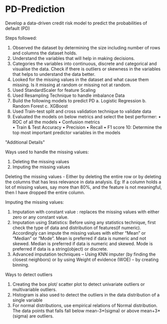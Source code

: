# PD-Prediction
Develop a data-driven credit risk model to predict the probabilities of default (PD) 

Steps followed:
1.	Observed the dataset by determining the size including number of rows and columns the dataset holds.
2.	Understand the variables that will help in making decisions.
3.	Categories the variables into continuous, discrete and categorical and visualise the data. Check if there is outliers or skewness in the variables that helps to understand the data better. 
4.	Looked for the missing values in the dataset and what cause them missing. Is it missing at random or missing not at random.
5.	Used StandardScaler for feature Scaling
6.	Used Resampling Technique to handle imbalance Data
7.	Build the following models to predict PD
    a. Logistic Regression
    b. Random Forest
    c. XGBoost
8. Used Train-test split and cross validation technique to validate data
9. Evaluated the models on below metrics and select the best performer:
    •	ROC of all the models
    •	Confusion metrics  
    •	Train & Test Accuracy
    •	Precision
    •	Recall
    •	F1 score
10: Determine the top most important predictor variables in the models



"Additional Details"

Ways used to handle the missing values:  
1.	Deleting the missing values
2.	Imputing the missing values

Deleting the missing values -  Either by deleting the entire row or by deleting the columns that has less relevance in data analysis. Eg:  If a column holds a lot of missing values, say more than 80%, and the feature is not meaningful, then I have dropped the entire column. 

Imputing the missing values:
1.	Imputation with constant value : replaces the missing values with either zero or any constant value.
2.	Imputation using Statistics: Before using any statistics technique, first check the type of data and distribution of features(if numeric). Accordingly  can impute the missing values with either “Mean” or “Median” or “Mode”. Mean is preferred if data is numeric and not skewed. Median is preferred if data is numeric and skewed. Mode is preferred if data is a string(object) or discrete.
3.	Advanced imputation techniques – Using KNN imputer (by finding the closest neighbors) or by using Weight of evidence (WOE) – by creating binning.

Ways to detect outliers
1.	Creating the box plot/ scatter plot to detect univariate outliers or multivariable outliers.
2.	Histogram is also used to detect the outliers in the data distribution of a single variable
3.	For normal distributions, use empirical relations of Normal distribution. The data points that falls fall below mean-3*(sigma) or above mean+3*(sigma) are outliers.





